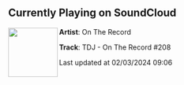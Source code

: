 ## Currently Playing on SoundCloud

[<img align="left" width="100" src="https://i1.sndcdn.com/artworks-nXA6Yyp0AsiB59QM-GiyRvg-t500x500.jpg">](https://soundcloud.com/ontherecradio/tdj-on-the-record-208)

**Artist**: On The Record 

**Track**: TDJ - On The Record #208

Last updated at 02/03/2024 09:06
